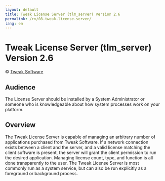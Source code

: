 ```yaml
---
layout: default
title: Tweak License Server (tlm_server) Version 2.6
permalink: /rv/08-tweak-license-server/
lang: en
---
```


# Tweak License Server (tlm_server) Version 2.6

© [Tweak Software](http://tweaksoftware.com/)

## Audience

The License Server should be installed by a System Administrator or someone who is knowledgeable about how system processes work on your platform.

## Overview

The Tweak License Server is capable of managing an arbitrary number of applications purchased from Tweak Software. If a network connection exists between a client and the server, and a valid license matching the client software is present, the server will grant the client permission to run the desired application. Managing license count, type, and function is all done transparently to the user. The Tweak License Server is most commonly run as a system service, but can also be run explicitly as a foreground or background process.

